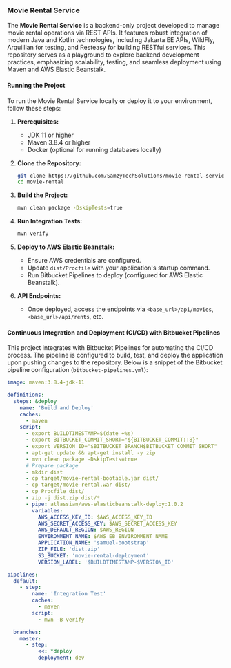 
### Movie Rental Service

The **Movie Rental Service** is a backend-only project developed to manage movie rental operations via REST APIs. It features robust integration of modern Java and Kotlin technologies, including Jakarta EE APIs, WildFly, Arquillian for testing, and Resteasy for building RESTful services. This repository serves as a playground to explore backend development practices, emphasizing scalability, testing, and seamless deployment using Maven and AWS Elastic Beanstalk.

#### Running the Project

To run the Movie Rental Service locally or deploy it to your environment, follow these steps:

1. **Prerequisites:**
   - JDK 11 or higher
   - Maven 3.8.4 or higher
   - Docker (optional for running databases locally)

2. **Clone the Repository:**
   ```bash
   git clone https://github.com/SamzyTechSolutions/movie-rental-service.git
   cd movie-rental
   ```

3. **Build the Project:**
   ```bash
   mvn clean package -DskipTests=true
   ```

4. **Run Integration Tests:**
   ```bash
   mvn verify
   ```

5. **Deploy to AWS Elastic Beanstalk:**
   - Ensure AWS credentials are configured.
   - Update `dist/Procfile` with your application's startup command.
   - Run Bitbucket Pipelines to deploy (configured for AWS Elastic Beanstalk).

6. **API Endpoints:**
   - Once deployed, access the endpoints via `<base_url>/api/movies`, `<base_url>/api/rents`, etc.

#### Continuous Integration and Deployment (CI/CD) with Bitbucket Pipelines

This project integrates with Bitbucket Pipelines for automating the CI/CD process. The pipeline is configured to build, test, and deploy the application upon pushing changes to the repository. Below is a snippet of the Bitbucket pipeline configuration (`bitbucket-pipelines.yml`):

```yaml
image: maven:3.8.4-jdk-11

definitions:
  steps: &deploy
    name: 'Build and Deploy'
    caches:
      - maven
    script:
      - export BUILDTIMESTAMP=$(date +%s)
      - export BITBUCKET_COMMIT_SHORT="${BITBUCKET_COMMIT::8}"
      - export VERSION_ID="$BITBUCKET_BRANCH$BITBUCKET_COMMIT_SHORT"
      - apt-get update && apt-get install -y zip
      - mvn clean package -DskipTests=true
      # Prepare package
      - mkdir dist
      - cp target/movie-rental-bootable.jar dist/
      - cp target/movie-rental.war dist/
      - cp Procfile dist/
      - zip -j dist.zip dist/*
      - pipe: atlassian/aws-elasticbeanstalk-deploy:1.0.2
        variables:
          AWS_ACCESS_KEY_ID: $AWS_ACCESS_KEY_ID
          AWS_SECRET_ACCESS_KEY: $AWS_SECRET_ACCESS_KEY
          AWS_DEFAULT_REGION: $AWS_REGION
          ENVIRONMENT_NAME: $AWS_EB_ENVIRONMENT_NAME
          APPLICATION_NAME: 'samuel-bootstrap'
          ZIP_FILE: 'dist.zip'
          S3_BUCKET: 'movie-rental-deployment'
          VERSION_LABEL: '$BUILDTIMESTAMP-$VERSION_ID'

pipelines:
  default:
    - step:
        name: 'Integration Test'
        caches:
          - maven
        script:
          - mvn -B verify

  branches:
    master:
      - step:
          <<: *deploy
          deployment: dev
```
